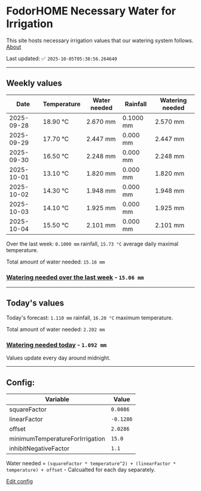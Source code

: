 # FodorHOME Necessary Water for Irrigation

This site hosts necessary irrigation values that our watering system follows. [About](https://github.com/redyau/irrigation)

Last updated: ✅ `2025-10-05T05:38:56.264640`

---

## Weekly values

| Date | Temperature | Water needed | Rainfall | Watering needed |
|-----|-----|-----|-----|-----|
| 2025-09-28 | 18.90 °C | 2.670 mm | 0.1000 mm | 2.570 mm |
| 2025-09-29 | 17.70 °C | 2.447 mm | 0.000 mm | 2.447 mm |
| 2025-09-30 | 16.50 °C | 2.248 mm | 0.000 mm | 2.248 mm |
| 2025-10-01 | 13.10 °C | 1.820 mm | 0.000 mm | 1.820 mm |
| 2025-10-02 | 14.30 °C | 1.948 mm | 0.000 mm | 1.948 mm |
| 2025-10-03 | 14.10 °C | 1.925 mm | 0.000 mm | 1.925 mm |
| 2025-10-04 | 15.50 °C | 2.101 mm | 0.000 mm | 2.101 mm |


Over the last week: `0.1000 mm` rainfall, `15.73 °C` average daily maximal temperature.

Total amount of water needed: `15.16 mm`

### [Watering needed over the last week](lastweek.txt) - `15.06 mm`

---

## Today's values

Today's forecast: `1.110 mm` rainfall, `16.20 °C` maximum temperature.

Total amount of water needed: `2.202 mm`

### [Watering needed today](today.txt) - `1.092 mm`

Values update every day around midnight.

---

## Config:

| Variable | Value |
|-----|-----|
| squareFactor | `0.0086` |
| linearFactor | `-0.1286` |
| offset | `2.0286` |
| minimumTemperatureForIrrigation | `15.0` |
| inhibitNegativeFactor | `1.1` |

Water needed = `(squareFactor * temperature^2) + (linearFactor * temperature) + offset` - Calcualted for each day separately.

[Edit config](https://github.com/RedyAu/irrigation/edit/main/config.json)
